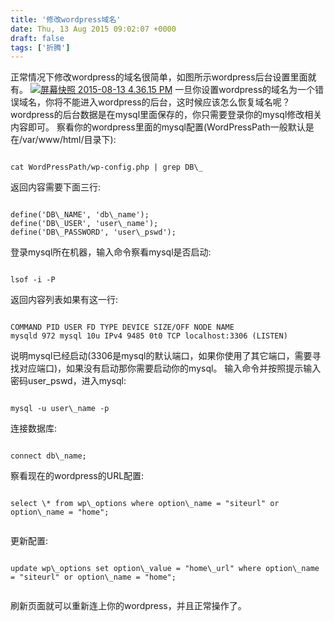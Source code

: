 ```yaml
---
title: '修改wordpress域名'
date: Thu, 13 Aug 2015 09:02:07 +0000
draft: false
tags: ['折腾']
---
```


正常情况下修改wordpress的域名很简单，如图所示wordpress后台设置里面就有。 [![屏幕快照 2015-08-13 4.36.15 PM](http://www.karsa.info/blog/wp-content/uploads/2015/08/屏幕快照-2015-08-13-4.36.15-PM-300x47.png)](http://www.karsa.info/blog/wp-content/uploads/2015/08/屏幕快照-2015-08-13-4.36.15-PM.png) 一旦你设置wordpress的域名为一个错误域名，你将不能进入wordpress的后台，这时候应该怎么恢复域名呢？ wordpress的后台数据是在mysql里面保存的，你只需要登录你的mysql修改相关内容即可。 察看你的wordpress里面的mysql配置(WordPressPath一般默认是在/var/www/html/目录下):
```

cat WordPressPath/wp-config.php | grep DB\_

```
返回内容需要下面三行:
```

define('DB\_NAME', 'db\_name');
define('DB\_USER', 'user\_name');
define('DB\_PASSWORD', 'user\_pswd');

```
登录mysql所在机器，输入命令察看mysql是否启动:
```

lsof -i -P

```
返回内容列表如果有这一行:
```

COMMAND PID USER FD TYPE DEVICE SIZE/OFF NODE NAME
mysqld 972 mysql 10u IPv4 9485 0t0 TCP localhost:3306 (LISTEN)

```
说明mysql已经启动(3306是mysql的默认端口，如果你使用了其它端口，需要寻找对应端口)，如果没有启动那你需要启动你的mysql。 输入命令并按照提示输入密码user\_pswd，进入mysql:
```

mysql -u user\_name -p

```
连接数据库:
```

connect db\_name;

```
察看现在的wordpress的URL配置:
```

select \* from wp\_options where option\_name = "siteurl" or option\_name = "home";


```
更新配置:
```

update wp\_options set option\_value = "home\_url" where option\_name = "siteurl" or option\_name = "home";


```
刷新页面就可以重新连上你的wordpress，并且正常操作了。